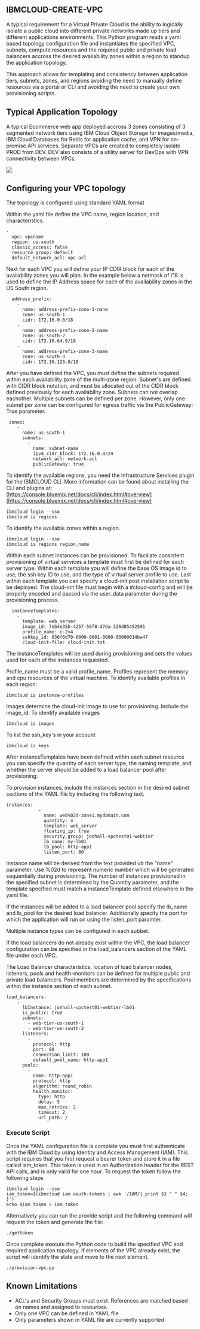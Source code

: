 ## IBMCLOUD-CREATE-VPC
A typical requirement for a Virtual Private Cloud is the ability to logically isolate a public cloud into different private networks made up tiers and different applications environments.   This Python program reads a yaml based topology configuration file and instantiates the specified VPC, subnets, compute resources and the required public and private load balancers accross the desired availability zones within a region to standup the application topology.

This approach allows for templating and consistency between application tiers, subnets, zones, and regions avoiding the need to manually define resources via a portal or CLI and avoiding the need to create your own provisioning scripts.

## Typical Application Topology
A typical Ecommerce web app deployed accross 3 zones consisting of 3 segmented network tiers using IBM Cloud Object Storage for images/media, IBM Cloud Databases for Redis for application cache, and VPN for on-premise API services.  Separate VPCs are created to completely isolate PROD from DEV.  DEV also consists of a utility server for DevOps with VPN connectivity between VPCs.

![](topology.png?raw=true)

## Configuring your VPC topology
The topology is configured using standard YAML format

Within the yaml file define the VPC name, region location, and characteristics.
```
-
  vpc: vpcname
  region: us-south
  classic_access: false
  resource_group: default
  default_network_acl: vpc-acl
```
Next for each VPC you will define your IP CDIR block for each of the availability zones you will plan.   In the example below a netmask of /18 is used to define the IP Address space for each of the availability zones in the US South region. 

```
  address_prefix:
    -
      name: address-prefix-zone-1-nane
      zone: us-south-1
      cidr: 172.16.0.0/18
    -
      name: address-prefix-zone-2-name
      zone: us-south-2
      cidr: 172.16.64.0/18
    -
      name: address-prefix-zone-3-name
      zone: us-south-3
      cidr: 172.16.128.0/18
```
After you have defined the VPC, you must define the subnets required within each availability zone of the multi-zone region.  Subnet's are defined with CIDR block notation, and must be allocated out of the CIDR block defined previously for each availability zone.   Subnets can not overlap eachother.   Multiple subnets can be defined per zone.  However, only one subnet per zone can be configured for egress traffic via the PublicGateway: True parameter.
```
 zones:
    -
      name: us-south-1
      subnets:
        -
          name: subnet-name
          ipv4_cidr_block: 172.16.0.0/24
          network_acl: network-acl
          publicGateway: true
```

To identify the available regions, you need the Infrastructure Services plugin for the IBMCLOUD CLi.   More information can be found about installing
the CLI and plugins at: [https://console.bluemix.net/docs/cli/index.html#overview](https://console.bluemix.net/docs/cli/index.html#overview)
```
ibmcloud login --sso
ibmcloud is regions
```
To identify the available zones within a region.
```
ibmcloud login --sso
ibmcloud is regions region_name
```
Within each subnet instances can be provisioned.  To faciliate consistent provisioning of virtual services a template must first be defined for each server type.   Within each template you will define  the base OS image id to use, the ssh key ID to use, and the type of virtual server profile to use.   Last within each template you can specify a cloud-init post installation script to be deployed.  The cloud-init
file must begin with a #cloud-config and will be properly encoded and passed via the user_data parameter during the provisioning process.

```
  instanceTemplates:
    -
      template: web_server
      image_id: 7eb4e35b-4257-56f8-d7da-326d85452591
      profile_name: c-2x4
      sshkey_id: 636f6d70-0000-0001-0000-00000014ba47
      cloud-init-file: cloud-init.txt
```
The instanceTemplates will be used during provisioning and sets the values used for each of the instances requested.

Profile_name must be a valid profile_name.   Profiles represent the memory and cpu resources of the virtual machine. 
To identify available profiles in each region:

```
ibmcloud is instance-profiles
```
Images determine the cloud-init image to use for provisioning.  Include the image_id.  To identify available images
```
ibmcloud is images
```
To list the ssh_key's in your account
```
ibmcloud is keys
```
After instanceTemplates have been defined within each subnet resource you can specify the quantity of each server type, the naming template, and whether the server should be added to a load balancer pool after provisioning.  

To provision instances, include the instances section in the desired subnet sections of the YAML file by including the following text.
```
instances:
            -
              name: web%02d-zone1.mydomain.com
              quantity: 4
              template: web_server
              floating_ip: true
              security_group: jonhall-vpctest01-webtier
              lb_name: my-lb01
              lb_pool: http-app1
              listen_port: 80
```
Instance name will be derived from the text provided ub the "name" parameter.   Use %02d to represent numeric number which will
be generated sequentially during provisioning.    The number of instances provisioned in the specified subnet is determined
by the Quantity parameter, and the template specified must match a instanceTemplate defined elsewhere in the yaml file.

If the instances will be added to a load balancer pool specify the lb_name and lb_pool for the desired load balancer.  Additionally specify the port for which the application will run on using the listen_port paramter.

Multiple instance types can be configured in each subbet.

If the load balancers do not already exist within the VPC, the load balancer configuration can be specified in the load_balancers section of the YAML file under each VPC.

The Load Balancer characteristics, location of load balancer nodes, listeners, pools and health-monitors can be defined for multiple public and private load balancers.    Pool members are determined by the specifications within the instance section of each subnet.

```
load_balancers:
    -
      lbInstance: jonhall-vpctest01-webtier-lb01
      is_public: true
      subnets:
        - web-tier-us-south-1
        - web-tier-us-south-2
      listeners:
        -
          protocol: http
          port: 80
          connection_limit: 100
          default_pool_name: http-app1
      pools:
        -
          name: http-app1
          protocol: http
          algorithm: round_robin
          health_monitor:
            type: http
            delay: 5
            max_retries: 2
            timeout: 2
            url_path: /
```

### Execute Script
Once the YAML configuraiton file is complete you must first authenticate with the IBM Cloud by using Identity and Access Management (IAM).  This script requires that you first request a bearer token and store it in a file called iam_token.   This token is used in an Authorization header for the REST API calls, and is only valid for one hour.  To request the token follow the following steps
```
ibmcloud login --sso
iam_token=$(ibmcloud iam oauth-tokens | awk '/IAM/{ print $3 " " $4; }')
echo $iam_token > iam_token
```
Alternatively you can run the provide script and the following command will request the token and generate the file:
```
./gettoken
```
Once complete execute the Python code to build the specified VPC and required application topology.   If elements of the VPC already exist, the script will identify the state and move to the next element.

```
./provision-vpc.py
```

## Known Limitations
- ACL's and Security Groups must exist.  References are matched based on names and assigned to resources.   
- Only one VPC can be defined in YAML file
- Only parameters shown in YAML file are currently supported
